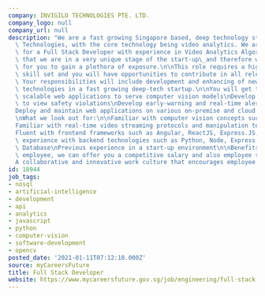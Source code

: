 ```yaml
---
company: INVIGILO TECHNOLOGIES PTE. LTD.
company_logo: null
company_url: null
description: "We are a fast growing Singapore based, deep technology start-up, Invigilo\
  \ Technologies, with the core technology being video analytics. We are\_looking\
  \ for a Full Stack Developer with experience in Video Analytics Algorithms. Do note\
  \ that we are in a very unique stage of the start-up\_and therefore will be a chance\
  \ for you to gain a plethora of exposure.\n\nThis role requires a highly versatile\
  \ skill set and you will have opportunities to contribute in all relevant domains.\
  \ Your responsibilities will include development and enhancing of new and existing\
  \ technologies in a fast growing deep-tech startup.\n\nYou will get to:\n\nDevelop\
  \ scalable web applications to serve computer vision models\nDevelop customer dashboard\
  \ to view safety violations\nDevelop early-warning and real-time alert systems\n\
  Deploy and maintain web applications on various on-premise and cloud environments\n\
  \nWhat we look out for:\n\nFamiliar with computer vision concepts such as OpenCV\n\
  Familiar with real-time video streaming protocols and manipulation techniques\n\
  Fluent with frontend frameworks such as Angular, ReactJS, Express.JS, etc\nHands-on\
  \ experience with backend technologies such as Python, Node, Express and SQL/NoSQL\
  \ Database\nPrevious experience in a start-up environment\n\nBenefits:\n\nAs a founding\
  \ employee, we can offer you a competitive salary and also employee stock options\n\
  A collaborative and innovative work culture that encourages employee growth\n"
id: 18944
job_tags:
- nosql
- artificial-intelligence
- development
- api
- analytics
- javascript
- python
- computer-vision
- software-development
- opencv
posted_date: '2021-01-11T07:12:18.000Z'
source: myCareersFuture
title: Full Stack Developer
website: https://www.mycareersfuture.gov.sg/job/engineering/full-stack-developer-invigilo-technologies-9873f6c798e7d2f5813e4a49eddfe876
---
```

